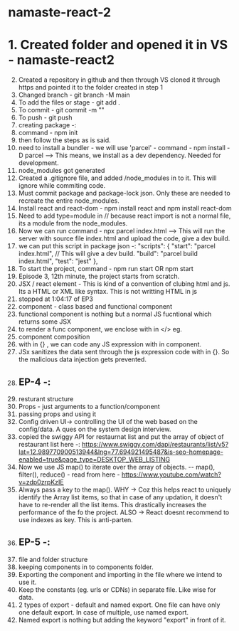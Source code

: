 # namaste-react-2
#  1. Created folder and opened it in VS - namaste-react2
2. Created a repository in github and then through VS cloned it through https and pointed it to the folder created in step 1
3. Changed branch - git branch -M main
5. To add the files or stage - git add .
6. To commit - git commit -m "<commit msg>"
7. To push - git push
8. creating package -: 
9. command - npm init
10. then follow the steps as is said.
11. need to install a bundler - we will use 'parcel' - command - npm install -D parcel --> This means, we install as a dev dependency. Needed for development.
12. node_modules got generated
13. Created a .gitignore file, and added /node_modules in to it. This will ignore while commiting code.
14. Must commit package and package-lock json. Only these are needed to recreate the entire node_modules.
15. Install react and react-dom - npm install react and npm install react-dom
16. Need to add type=module in <script type=module src="./App.js"></script> // because react import is not a normal file, its a module from the node_modules.
16. Now we can run command - npx parcel index.html --> This will run the server with source file index.html and upload the code, give a dev build.
17. we can put this script in package json -:
"scripts": {
    "start": "parcel index.html", // This will give a dev build.
    "build": "parcel build index.html",
    "test": "jest"
  },
18. To start the project, command - npm run start OR npm start
19. Episode 3, 12th minute, the project starts from scratch.
20. JSX / react element - This is kind of a convention of clubing html and js. Its a HTML or XML like syntax. This is not writting HTML in js
21. stopped at 1:04:17 of EP3
22. component - class based and functional component
23. functional component is nothing but a normal JS fucntional which returns some JSX
24. to render a func component, we enclose with in </> eg. <Heading/>
25. component composition
26. with in {} , we can code any JS expression with in component.
27. JSx sanitizes the data sent through the js expression code with in {}. So the malicious data injection gets prevented.
28. ## EP-4 -:
29. resturant structure
30. Props - just arguments to a function/component
31. passing props and using it
32. Config driven UI-> controlling the UI of the web based on the config/data. A ques on the system design interview.
33. copied the swiggy API for restaurnat list and put the array of object of restaurant list here -:
https://www.swiggy.com/dapi/restaurants/list/v5?lat=12.989770900513944&lng=77.694921495487&is-seo-homepage-enabled=true&page_type=DESKTOP_WEB_LISTING
34. Now we use JS map() to iterate over the array of objects. -- map(), filter(), reduce() - read from here - https://www.youtube.com/watch?v=zdp0zrpKzIE
35. Always pass a key to the map(). WHY -> Coz this helps react to uniquely identify the Array list items, so that in case of any updation, it doesn't have to re-render all the list items. This drastically increases the performance of the fo the project.
ALSO -> React doesnt recommend to use indexes as key. This is anti-parten.
36. ## EP-5 -:
37. file and folder structure
38. keeping components in to components folder.
39. Exporting the component and importing in the file where we intend to use it.
40. Keep the constants (eg. urls or CDNs) in separate file. Like wise for data.
41. 2 types of export - default and named export. One file can have only one default export. In case of multiple, use named export.
42. Named export is nothing but adding the keyword "export" in front of it.
